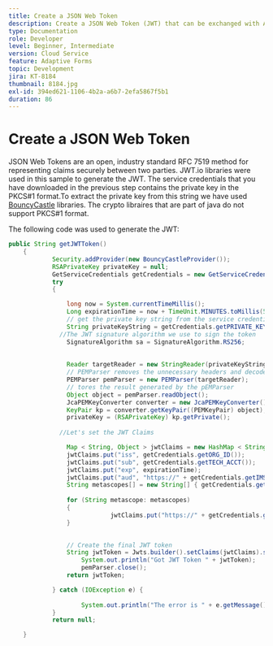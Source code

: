 ```yaml
---
title: Create a JSON Web Token
description: Create a JSON Web Token (JWT) that can be exchanged with Adobe IMS APIs for an AEM access token.
type: Documentation
role: Developer
level: Beginner, Intermediate
version: Cloud Service
feature: Adaptive Forms
topic: Development
jira: KT-8184
thumbnail: 8184.jpg
exl-id: 394ed621-1106-4b2a-a6b7-2efa5867f5b1
duration: 86
---
```

# Create a JSON Web Token

JSON Web Tokens are an open, industry standard RFC 7519 method for representing claims securely between two parties. JWT.io libraries were used in this sample to generate the JWT.
The service credentials that you have downloaded in the previous step contains the private key in the PKCS#1 format.To extract the private key from this string we have used [BouncyCastle](https://www.bouncycastle.org/) libraries. The crypto libraires that are part of java do not support PKCS#1 format.

The following code was used to generate the JWT:

```java
public String getJWTToken()
    {
            Security.addProvider(new BouncyCastleProvider());
            RSAPrivateKey privateKey = null;
            GetServiceCredentials getCredentials = new GetServiceCredentials();
            try 
            {

                long now = System.currentTimeMillis();
                Long expirationTime = now + TimeUnit.MINUTES.toMillis(5);
                // get the private key string from the service credentials
                String privateKeyString = getCredentials.getPRIVATE_KEY();
              //The JWT signature algorithm we use to sign the token
                SignatureAlgorithm sa = SignatureAlgorithm.RS256;
                
                
                Reader targetReader = new StringReader(privateKeyString);
                // PEMParser removes the unnecessary headers and decodes the underlying Base64 PEM data into a binary format.
                PEMParser pemParser = new PEMParser(targetReader);
                // tores the result generated by the pEMParser
                Object object = pemParser.readObject();
                JcaPEMKeyConverter converter = new JcaPEMKeyConverter().setProvider("BC");
                KeyPair kp = converter.getKeyPair((PEMKeyPair) object);
                privateKey = (RSAPrivateKey) kp.getPrivate();
                
              //Let's set the JWT Claims

                Map < String, Object > jwtClaims = new HashMap < String, Object > ();
                jwtClaims.put("iss", getCredentials.getORG_ID());
                jwtClaims.put("sub", getCredentials.getTECH_ACCT());
                jwtClaims.put("exp", expirationTime);
                jwtClaims.put("aud", "https://" + getCredentials.getIMS_ENDPOINT() + "/c/" + getCredentials.getCLIENT_ID());
                String metascopes[] = new String[] { getCredentials.getMETASCOPE_ID() };
                    
                for (String metascope: metascopes)
                {
                            jwtClaims.put("https://" + getCredentials.getIMS_ENDPOINT() + "/s/" + metascope, java.lang.Boolean.TRUE);
                }

                
                // Create the final JWT token
                String jwtToken = Jwts.builder().setClaims(jwtClaims).signWith(sa, privateKey).compact();
                    System.out.println("Got JWT Token " + jwtToken);
                    pemParser.close();
                return jwtToken;

            } catch (IOException e) {
                
                    System.out.println("The error is " + e.getMessage());
            }
            return null;

    }


```

